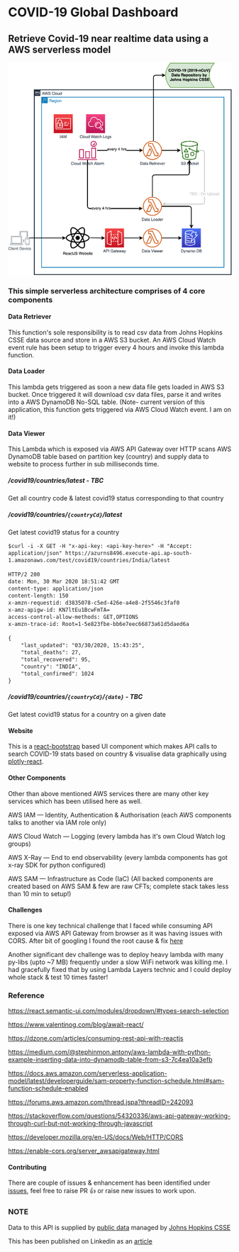 # COVID-19 Global Dashboard 

## Retrieve Covid-19 near realtime data using a AWS serverless model

![Design](covid19-design.png)

### This simple serverless architecture comprises of 4 core components

#### Data Retriever

This function's sole responsibility is to read csv data from Johns Hopkins CSSE data source and store in a AWS S3 bucket. An AWS Cloud Watch event rule has been setup to trigger every 4 hours and invoke this lambda function.

#### Data Loader
This lambda gets triggered as soon a new data file gets loaded in AWS S3 bucket. Once triggered it will download csv data files, parse it and writes into a AWS DynamoDB No-SQL table. (Note- current version of this application, this function gets triggered via AWS Cloud Watch event. I am on it!)

#### Data Viewer
This Lambda which is exposed via AWS API Gateway over HTTP scans AWS DynamoDB table based on partition key (country) and supply data to website to process further in sub milliseconds time.

##### /covid19/countries/latest - TBC

Get all country code & latest covid19 status corresponding to that country

##### /covid19/countries/`{countryCd}`/latest
Get latest covid19 status for a country
```console
$curl -i -X GET -H "x-api-key: <api-key-here>" -H "Accept: application/json" https://azurns8496.execute-api.ap-south-1.amazonaws.com/test/covid19/countries/India/latest

HTTP/2 200
date: Mon, 30 Mar 2020 18:51:42 GMT
content-type: application/json
content-length: 150
x-amzn-requestid: d3835078-c5ed-426e-a4e8-2f5546c3faf0
x-amz-apigw-id: KN7ltEu1BcwFmTA=
access-control-allow-methods: GET,OPTIONS
x-amzn-trace-id: Root=1-5e823fbe-bb6e7eec66873a61d5daed6a

{
    "last_updated": "03/30/2020, 15:43:25",
    "total_deaths": 27,
    "total_recovered": 95,
    "country": "INDIA",
    "total_confirmed": 1024
}
```

##### /covid19/countries/`{countryCd}`/`{date}` - TBC

Get latest covid19 status for a country on a given date

#### Website
This is a [react-bootstrap](https://react-bootstrap.github.io/) based UI component which makes API calls to search COVID-19 stats based on country & visualise data graphically using [plotly-react](https://plotly.com/javascript/react/).

#### Other Components
Other than above mentioned AWS services there are many other key services which has been utilised here as well.

AWS IAM — Identity, Authentication & Authorisation (each AWS components talks to another via IAM role only)

AWS Cloud Watch — Logging (every lambda has it's own Cloud Watch log groups)

AWS X-Ray — End to end observability (every lambda components has got x-ray SDK for python configured)

AWS SAM — Infrastructure as Code (IaC) (All backed components are created based on AWS SAM & few are raw CFTs; complete stack takes less than 10 min to setup!)

#### Challenges
There is one key technical challenge that I faced while consuming API exposed via AWS API Gateway from browser as it was having issues with CORS. After bit of googling I found the root cause & fix [here](https://stackoverflow.com/questions/54320336/aws-api-gateway-working-through-curl-but-not-working-through-javascript)

Another significant dev challenge was to deploy heavy lambda with many py-libs (upto ~7 MB) frequently under a slow WiFi network was killing me. I had gracefully fixed that by using Lambda Layers technic and I could deploy whole stack & test 10 times faster!

### Reference
https://react.semantic-ui.com/modules/dropdown/#types-search-selection

https://www.valentinog.com/blog/await-react/

https://dzone.com/articles/consuming-rest-api-with-reactjs

https://medium.com/@stephinmon.antony/aws-lambda-with-python-example-inserting-data-into-dynamodb-table-from-s3-7c4ea10a3efb

https://docs.aws.amazon.com/serverless-application-model/latest/developerguide/sam-property-function-schedule.html#sam-function-schedule-enabled

https://forums.aws.amazon.com/thread.jspa?threadID=242093

https://stackoverflow.com/questions/54320336/aws-api-gateway-working-through-curl-but-not-working-through-javascript

https://developer.mozilla.org/en-US/docs/Web/HTTP/CORS

https://enable-cors.org/server_awsapigateway.html

#### Contributing
 There are couple of issues & enhancement has been identified under [issues](https://github.com/subratamazumder/covid19/issues), feel free to raise PR :+1: or raise new issues to work upon.

### NOTE
Data to this API is supplied by [public data](https://github.com/CSSEGISandData/COVID-19) managed by [Johns Hopkins CSSE](https://systems.jhu.edu/research/public-health/ncov/)

This has been published on Linkedin as an [article](https://www.linkedin.com/pulse/how-can-you-build-your-own-global-covid19-dashboard-way-mazumder/)
